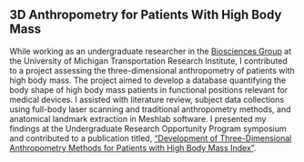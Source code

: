 ## 3D Anthropometry for Patients With High Body Mass

While working as an undergraduate researcher in the [Biosciences Group](https://www.umtri.umich.edu/research/groups/biosciences/) at the University of Michigan Transportation Research Institute, I contributed to a project assessing the three-dimensional anthropometry of patients with high body mass. The project aimed to develop a database quantifying the body shape of high body mass patients in functional positions relevant for medical devices. I assisted with literature review, subject data collections using full-body laser scanning and traditional anthropometry methods, and anatomical landmark extraction in Meshlab software. I presented my findings at the Undergraduate Research Opportunity Program symposium and contributed to a publication titled, [“Development of Three-Dimensional Anthropometry Methods for Patients with High Body Mass Index”](https://journals.sagepub.com/doi/abs/10.1177/1541931213601240?casa_token=L4RYitqmNIcAAAAA:FxNtQPb7yOTXrSigraf0_n9gm3UPBL_CFmVHZcFcim9ekqBcSlDslf2N6bjOT_P2-vLOuxIoeckT).


[//]: # (<img src="pdf/UROP Poster Final Riley Horn copy.pdf"/>)

[<object data="pdf/UROP_poster.pdf" width="720" height="576" type='application/pdf'/>]([pdf/UROP_poster.pdf])
---
